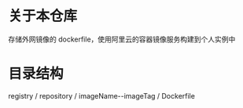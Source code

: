 # 关于本仓库

存储外网镜像的 dockerfile，使用阿里云的容器镜像服务构建到个人实例中

# 目录结构

registry / repository / imageName--imageTag / Dockerfile

